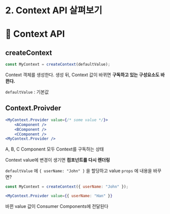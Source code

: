 # 2. Context API 살펴보기

# 📌 Context API

## createContext

```jsx
const MyContext = createContext(defaultValue);
```

Context 객체를 생성한다. 생성 뒤, Context 값이 바뀌면 **구독하고 있는 구성요소도 바뀐다.**

`defaultValue`  : 기본값

## Context.Proivder

```jsx
<MyContext.Provider value={/* some value */}>
	<AComponent />
	<BComponent />
	<CComponent />
<MyContext.Provider />
```

A, B, C Component 모두 Context를 구독하는 상태

Context value에 변경이 생기면 **컴포넌트를 다시 렌더링**

`defaultValue` 에 `{ userName: "John" }` 을 할당하고 value `props` 에 내용을 바꾸면?

```jsx
const MyContext = createContext({ userName: "John" });

<MyContext.Proivder value={{ userName: "Han" }}
```

바뀐 value 값이 Consumer Components에 전달된다